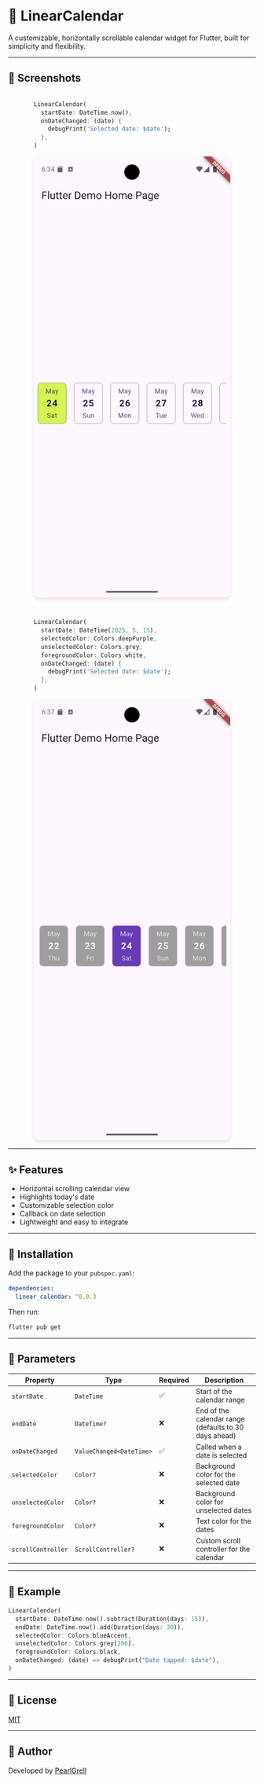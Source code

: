 
# 📅 LinearCalendar

A customizable, horizontally scrollable calendar widget for Flutter, built for simplicity and flexibility.

---

## 📸 Screenshots

<div style="display: flex; gap: 24px; justify-content: center; align-items: flex-start; flex-wrap: wrap;">

  <div style="flex: 1; min-width: 300px; max-width: 400px;">
  
```dart
LinearCalendar(
  startDate: DateTime.now(),
  onDateChanged: (date) {
    debugPrint('Selected date: $date');
  },
)
```

  <img src="https://github.com/PearlGrell/flutter_linear_calendar/blob/main/screenshots/screenshot.png?raw=true" style="width: 100%; border-radius: 12px; box-shadow: 0 4px 8px rgba(0,0,0,0.1);" />
  </div>

  <div style="flex: 1; min-width: 300px; max-width: 400px;">
  
```dart
LinearCalendar(
  startDate: DateTime(2025, 5, 15),
  selectedColor: Colors.deepPurple,
  unselectedColor: Colors.grey,
  foregroundColor: Colors.white,
  onDateChanged: (date) {
    debugPrint('Selected date: $date');
  },
)
```

  <img src="https://github.com/PearlGrell/flutter_linear_calendar/blob/main/screenshots/screenshot2.png?raw=true" style="width: 100%; border-radius: 12px; box-shadow: 0 4px 8px rgba(0,0,0,0.1);" />
  </div>

</div>



---

## ✨ Features

- Horizontal scrolling calendar view
- Highlights today's date
- Customizable selection color
- Callback on date selection
- Lightweight and easy to integrate

---

## 🚀 Installation

Add the package to your `pubspec.yaml`:

```yaml
dependencies:
  linear_calendar: ^0.0.3
````

Then run:

```bash
flutter pub get
```

---

## 🧩 Parameters

| Property           | Type                     | Required | Description                                       |
| ------------------ | ------------------------ | -------- | ------------------------------------------------- |
| `startDate`        | `DateTime`               | ✅        | Start of the calendar range                       |
| `endDate`          | `DateTime?`              | ❌        | End of the calendar range (defaults to 30 days ahead) |
| `onDateChanged`    | `ValueChanged<DateTime>` | ✅        | Called when a date is selected                    |
| `selectedColor`    | `Color?`                 | ❌        | Background color for the selected date            |
| `unselectedColor`  | `Color?`                 | ❌        | Background color for unselected dates             |
| `foregroundColor`  | `Color?`                 | ❌        | Text color for the dates                          |
| `scrollController` | `ScrollController?`      | ❌        | Custom scroll controller for the calendar         |

---

## 🧪 Example

```dart
LinearCalendar(
  startDate: DateTime.now().subtract(Duration(days: 15)),
  endDate: DateTime.now().add(Duration(days: 30)),
  selectedColor: Colors.blueAccent,
  unselectedColor: Colors.grey[200],
  foregroundColor: Colors.black,
  onDateChanged: (date) => debugPrint("Date tapped: $date"),
)
```

---

## 🔖 License

[MIT](LICENSE)

---

## 👤 Author

Developed by [PearlGrell](https://github.com/pearlgrell)

